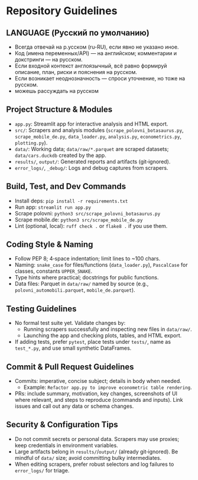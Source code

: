 # Repository Guidelines

## LANGUAGE (Русский по умолчанию)
- Всегда отвечай на р.усском (ru-RU), если явно не указано иное.
- Код (имена переменных/API) — на английском; комментарии и докстринги — на русском.
- Если входной контекст англоязычный, всё равно формируй описание, план, риски и пояснения на русском.
- Если возникает неоднозначность — спроси уточнение, но тоже на русском.
- можешь рассуждать на русском

## Project Structure & Modules
- `app.py`: Streamlit app for interactive analysis and HTML export.
- `src/`: Scrapers and analysis modules (`scrape_polovni_botasaurus.py`, `scrape_mobile_de.py`, `data_loader.py`, `analysis.py`, `econometrics.py`, `plotting.py`).
- `data/`: Working data; `data/raw/*.parquet` are scraped datasets; `data/cars.duckdb` created by the app.
- `results/`, `output/`: Generated reports and artifacts (git‑ignored).
- `error_logs/`, `_debug/`: Logs and debug captures from scrapers.

## Build, Test, and Dev Commands
- Install deps: `pip install -r requirements.txt`
- Run app: `streamlit run app.py`
- Scrape polovni: `python3 src/scrape_polovni_botasaurus.py`
- Scrape mobile.de: `python3 src/scrape_mobile_de.py`
- Lint (optional, local): `ruff check .` or `flake8 .` if you use them.

## Coding Style & Naming
- Follow PEP 8; 4‑space indentation; limit lines to ~100 chars.
- Naming: `snake_case` for files/functions (`data_loader.py`), `PascalCase` for classes, constants `UPPER_SNAKE`.
- Type hints where practical; docstrings for public functions.
- Data files: Parquet in `data/raw/` named by source (e.g., `polovni_automobili.parquet`, `mobile_de.parquet`).

## Testing Guidelines
- No formal test suite yet. Validate changes by:
  - Running scrapers successfully and inspecting new files in `data/raw/`.
  - Launching the app and checking plots, tables, and HTML export.
- If adding tests, prefer `pytest`, place tests under `tests/`, name as `test_*.py`, and use small synthetic DataFrames.

## Commit & Pull Request Guidelines
- Commits: imperative, concise subject; details in body when needed.
  - Example: `Refactor app.py to improve econometric table rendering`.
- PRs: include summary, motivation, key changes, screenshots of UI where relevant, and steps to reproduce (commands and inputs). Link issues and call out any data or schema changes.

## Security & Configuration Tips
- Do not commit secrets or personal data. Scrapers may use proxies; keep credentials in environment variables.
- Large artifacts belong in `results/`/`output/` (already git‑ignored). Be mindful of `data/` size; avoid committing bulky intermediates.
- When editing scrapers, prefer robust selectors and log failures to `error_logs/` for triage.

